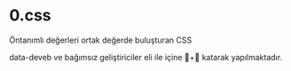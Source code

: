# 0.css
Öntanımlı değerleri ortak değerde buluşturan CSS

data-deveb ve bağımsız geliştiriciler eli ile içine 🧠+💖 katarak yapılmaktadır.
